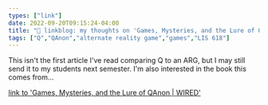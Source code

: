 ```yaml
---
types: ["link"]
date: 2022-09-20T09:15:24-04:00
title: "🔗 linkblog: my thoughts on 'Games, Mysteries, and the Lure of QAnon | WIRED'"
tags: ["Q","QAnon","alternate reality game","games","LIS 618"]
---
```

This isn't the first article I've read comparing Q to an ARG, but I may still send it to my students next semester. I'm also interested in the book this comes from...
 

[link to 'Games, Mysteries, and the Lure of QAnon | WIRED'](https://www.wired.com/story/qanon-games-alternate-reality-conspiracy-theories/)
